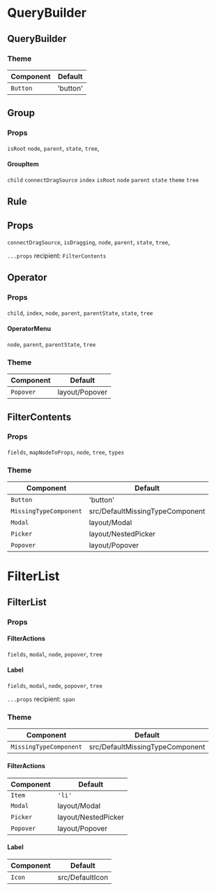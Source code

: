 # QueryBuilder

## QueryBuilder

### Theme

| Component | Default |
| --- | --- |
| `Button` | 'button' |


## Group

### Props

`isRoot`
`node`,
`parent`,
`state`,
`tree`,

#### GroupItem

`child`
`connectDragSource`
`index`
`isRoot`
`node`
`parent`
`state`
`theme`
`tree`


## Rule

## Props

`connectDragSource`,
`isDragging`,
`node`,
`parent`,
`state`,
`tree`,

`...props` recipient: `FilterContents`


## Operator

### Props

`child`,
`index`,
`node`,
`parent`,
`parentState`,
`state`,
`tree`

#### OperatorMenu

`node`,
`parent`,
`parentState`,
`tree`

### Theme

| Component | Default |
| --- | --- |
| `Popover` | layout/Popover |

## FilterContents

### Props

`fields`,
`mapNodeToProps`,
`node`,
`tree`,
`types`

### Theme

| Component | Default |
| --- | --- |
| `Button` | 'button' |
| `MissingTypeComponent` | src/DefaultMissingTypeComponent |
| `Modal` | layout/Modal |
| `Picker` | layout/NestedPicker |
| `Popover` | layout/Popover |

# FilterList

## FilterList

### Props

#### FilterActions

`fields`, 
`modal`,
`node`,
`popover`, 
`tree`

#### Label 

`fields`,
`modal`,
`node`,
`popover`,
`tree`

`...props` recipient: `span`

### Theme

| Component | Default |
| --- | --- |
| `MissingTypeComponent` | src/DefaultMissingTypeComponent |

#### FilterActions

| Component | Default |
| --- | --- |
| `Item` | `'li'` |
| `Modal` | layout/Modal |
| `Picker` | layout/NestedPicker |
| `Popover` | layout/Popover |

#### Label

| Component | Default |
| --- | --- |
| `Icon` | src/DefaultIcon |